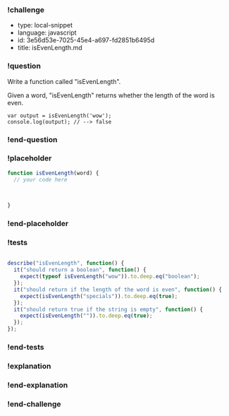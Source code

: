 ### !challenge

* type: local-snippet
* language: javascript
* id: 3e56d53e-7025-45e4-a697-fd2851b6495d
* title: isEvenLength.md

### !question

Write a function called "isEvenLength".

Given a word, "isEvenLength" returns whether the length of the word is even.

```
var output = isEvenLength('wow');
console.log(output); // --> false
```

### !end-question

### !placeholder

```js
function isEvenLength(word) {
  // your code here
   

   
}
```

### !end-placeholder

### !tests

```js

describe("isEvenLength", function() {
  it("should return a boolean", function() {
    expect(typeof isEvenLength("wow")).to.deep.eq("boolean");
  });
  it("should return if the length of the word is even", function() {
    expect(isEvenLength("specials")).to.deep.eq(true);
  });
  it("should return true if the string is empty", function() {
    expect(isEvenLength("")).to.deep.eq(true);
  });
});

```

### !end-tests

### !explanation

### !end-explanation

### !end-challenge
